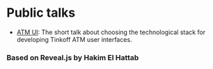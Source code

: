 # Public talks

* [ATM UI](/atmui): The short talk about choosing the technological stack for developing Tinkoff ATM user interfaces.

### Based on Reveal.js by Hakim El Hattab